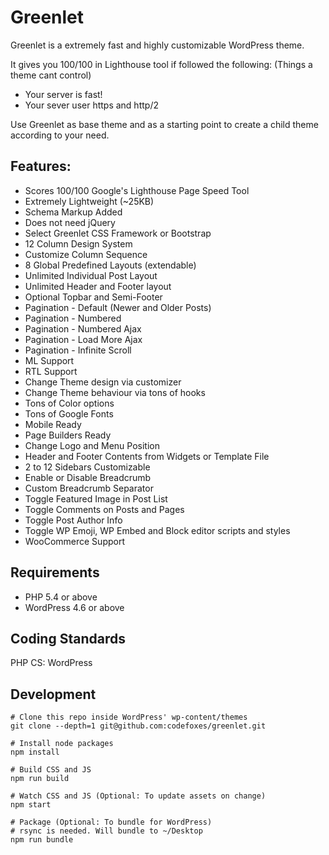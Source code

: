 # Greenlet

Greenlet is a extremely fast and highly customizable WordPress theme.

It gives you 100/100 in Lighthouse tool if followed the following: (Things a theme cant control)

- Your server is fast!
- Your sever user https and http/2

Use Greenlet as base theme and as a starting point to create a child theme according to your need.

## Features:
- Scores 100/100 Google's Lighthouse Page Speed Tool
- Extremely Lightweight (~25KB)
- Schema Markup Added
- Does not need jQuery
- Select Greenlet CSS Framework or Bootstrap
- 12 Column Design System
- Customize Column Sequence
- 8 Global Predefined Layouts (extendable)
- Unlimited Individual Post Layout
- Unlimited Header and Footer layout
- Optional Topbar and Semi-Footer
- Pagination - Default (Newer and Older Posts)
- Pagination - Numbered
- Pagination - Numbered Ajax
- Pagination - Load More Ajax
- Pagination - Infinite Scroll
- ML Support
- RTL Support
- Change Theme design via customizer
- Change Theme behaviour via tons of hooks
- Tons of Color options
- Tons of Google Fonts
- Mobile Ready
- Page Builders Ready
- Change Logo and Menu Position
- Header and Footer Contents from Widgets or Template File
- 2 to 12 Sidebars Customizable
- Enable or Disable Breadcrumb
- Custom Breadcrumb Separator
- Toggle Featured Image in Post List
- Toggle Comments on Posts and Pages
- Toggle Post Author Info
- Toggle WP Emoji, WP Embed and Block editor scripts and styles
- WooCommerce Support

## Requirements
- PHP 5.4 or above
- WordPress 4.6 or above

## Coding Standards
PHP CS: WordPress

## Development
```
# Clone this repo inside WordPress' wp-content/themes
git clone --depth=1 git@github.com:codefoxes/greenlet.git

# Install node packages
npm install

# Build CSS and JS
npm run build

# Watch CSS and JS (Optional: To update assets on change)
npm start

# Package (Optional: To bundle for WordPress)
# rsync is needed. Will bundle to ~/Desktop
npm run bundle
```
